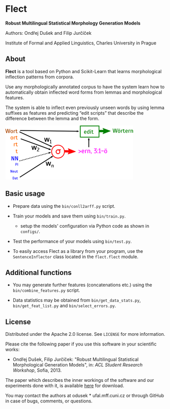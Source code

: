 Flect
=====
**Robust Multilingual Statistical Morphology Generation Models**

Authors: Ondřej Dušek and Filip Jurčíček

Institute of Formal and Applied Linguistics, Charles University in Prague

About
-----

**Flect** is a tool based on Python and Scikit-Learn that learns morphological
inflection patterns from corpora.

Use any morphologically annotated corpus to have the system learn how to 
automatically obtain inflected word forms from lemmas and morphological 
features. 

The system is able to inflect even previously unseen words by using lemma 
suffixes as features and predicting “edit scripts” that describe the 
difference between the lemma and the form.

![Flect schema](images/flect-schema.png)

Basic usage
------------

* Prepare data using the `bin/conll2arff.py` script.

* Train your models and save them using `bin/train.py`.
    * setup the models' configuration via Python code as shown in `configs/`.

* Test the performance of your models using `bin/test.py`.

* To easily access Flect as a library from your program, use the 
    `SentenceInflector` class located in the `flect.flect` module.

Additional functions
---------------------

* You may generate further features (concatenations etc.)
    using the `bin/combine_features.py` script.

* Data statistics may be obtained from `bin/get_data_stats.py`,
    `bin/get_feat_list.py` and `bin/select_errors.py`.


License
-------

Distributed under the Apache 2.0 license. See `LICENSE` for more information.

Please cite the following paper if you use this software in your scientific
works:

* Ondřej Dušek, Filip Jurčíček: "Robust Multilingual Statistical Morphological
    Generation Models", in: *ACL Student Research Workshop*, Sofia, 2013.

The paper which describes the inner workings of the software and our 
experiments done with it, is available [here](http://www.aclweb.org/anthology/P13-3023)
for download.

You may contact the authors at odusek * ufal.mff.cuni.cz or through GitHub
in case of bugs, comments, or questions.
